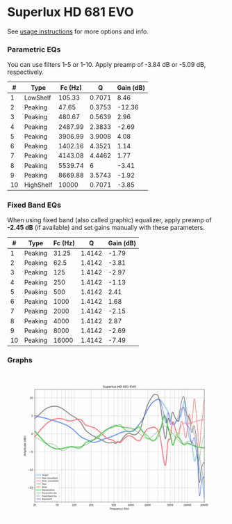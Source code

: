 # Superlux HD 681 EVO
See [usage instructions](https://github.com/jaakkopasanen/AutoEq#usage) for more options and info.

### Parametric EQs
You can use filters 1-5 or 1-10. Apply preamp of -3.84 dB or -5.09 dB, respectively.

|   # | Type      |   Fc (Hz) |      Q |   Gain (dB) |
|-----|-----------|-----------|--------|-------------|
|   1 | LowShelf  |    105.33 | 0.7071 |        8.46 |
|   2 | Peaking   |     47.65 | 0.3753 |      -12.36 |
|   3 | Peaking   |    480.67 | 0.5639 |        2.96 |
|   4 | Peaking   |   2487.99 | 2.3833 |       -2.69 |
|   5 | Peaking   |   3906.99 | 3.9008 |        4.08 |
|   6 | Peaking   |   1402.16 | 4.3521 |        1.14 |
|   7 | Peaking   |   4143.08 | 4.4462 |        1.77 |
|   8 | Peaking   |   5539.74 | 6      |       -3.41 |
|   9 | Peaking   |   8669.88 | 3.5743 |       -1.92 |
|  10 | HighShelf |  10000    | 0.7071 |       -3.85 |

### Fixed Band EQs
When using fixed band (also called graphic) equalizer, apply preamp of **-2.45 dB** (if available) and set gains manually with these parameters.

|   # | Type    |   Fc (Hz) |      Q |   Gain (dB) |
|-----|---------|-----------|--------|-------------|
|   1 | Peaking |     31.25 | 1.4142 |       -1.79 |
|   2 | Peaking |     62.5  | 1.4142 |       -3.81 |
|   3 | Peaking |    125    | 1.4142 |       -2.97 |
|   4 | Peaking |    250    | 1.4142 |       -1.13 |
|   5 | Peaking |    500    | 1.4142 |        2.41 |
|   6 | Peaking |   1000    | 1.4142 |        1.68 |
|   7 | Peaking |   2000    | 1.4142 |       -2.15 |
|   8 | Peaking |   4000    | 1.4142 |        2.87 |
|   9 | Peaking |   8000    | 1.4142 |       -2.69 |
|  10 | Peaking |  16000    | 1.4142 |       -7.49 |

### Graphs
![](./Superlux%20HD%20681%20EVO.png)
